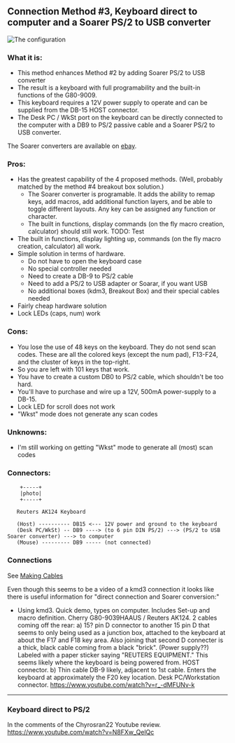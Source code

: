 ## Connection Method #3, Keyboard direct to computer and a Soarer PS/2 to USB converter

![The configuration](../master/images/Cherry%20G80-9009%20Direct+Soarer.png "Direct+Soarer connect diagram")

### What it is:

* This method enhances Method #2 by adding Soarer PS/2 to USB converter
* The result is a keyboard with full programability and the built-in functions of the G80-9009.
* This keyboard requires a 12V power supply to operate and can be supplied from
the DB-15 HOST connector.
* The Desk PC / WkSt port on the keyboard can be directly connected to the
computer with a DB9 to PS/2 passive cable and a Soarer PS/2 to USB converter.

The Soarer converters are available on 
[ebay](http://www.ebay.com/itm/NEW-PS-2-to-USB-Soarers-Converter-Adapter-Remapping-Macros-NKRO-Support-/282575686221).

### Pros:
* Has the greatest capability of the 4 proposed methods. (Well, probably matched
by the method #4 breakout box solution.)
    - The Soarer converter is programable. It adds the ability to remap keys,
    add macros, add additional function layers, and be able to toggle different
    layouts. Any key can be assigned any function or character.
    - The built in functions, display commands (on the fly macro creation,
    calculator) should still work. TODO: Test
* The built in functions, display lighting up, commands (on the fly macro creation,
calculator) all work. 
* Simple solution in terms of hardware. 
    - Do not have to open the keyboard case
    - No special controller needed
    - Need to create a DB-9 to PS/2 cable
    - Need to add a PS/2 to USB adapter or Soarar, if you want USB
    - No additional boxes (kdm3, Breakout Box) and their special cables needed
* Fairly cheap hardware solution
* Lock LEDs (caps, num) work

### Cons:

* You lose the use of 48 keys on the keyboard. They do not send scan
codes. These are all the colored keys (except the num pad), F13-F24, and the
cluster of keys in the top-right. 
* So you are left with 101 keys that work.
* You have to create a custom DB0 to PS/2 cable, which shouldn't be too hard.
* You'll have to purchase and wire up a 12V, 500mA power-supply to a DB-15.
* Lock LED for scroll does not work
* "Wkst" mode does not generate any scan codes

### Unknowns:

* I'm still working on getting "Wkst" mode to generate all (most) scan codes

### Connectors:

```
    +-----+
    |photo|
    +-----+
```
            
```
   Reuters AK124 Keyboard
   
   (Host) ---------- DB15 <--- 12V power and ground to the keyboard
   (Desk PC/WkSt) -- DB9 ----> (to 6 pin DIN PS/2) ---> (PS/2 to USB Soarer converter) ---> to computer
   (Mouse) --------- DB9 ----- (not connected)
```
### Connections

See [Making Cables](../master/making-cables.md "Cable making instructions")

Even though this seems to be a video of a kmd3 connection it looks like
there is useful information for "direct connection and Soarer conversion:"

* Using kmd3. Quick demo, types on computer. Includes Set-up and macro definition. 
Cherry G80-9039HAAUS / Reuters AK124. 2 cables coming off the rear: 
    a) 15? pin D connector to another 15 pin D that seems to only being used as
    a junction box, attached to the keyboard at about the F17 and F18 key area.
    Also joining that second D connecter is a thick, black cable coming from a
    black "brick". (Power supply??) Labeled with a paper sticker saying "REUTERS
    EQUIPMENT." This seems likely where the keyboard is being powered from.
    HOST connector.
    b) Thin cable DB-9 likely, adjacent to 1st cable. Enters the keyboard at approximately
    the F20 key location. Desk PC/Workstation connector.
    https://www.youtube.com/watch?v=r_-dMFUNv-k

---
### Keyboard direct to PS/2

In the comments of the Chyrosran22 Youtube review. https://www.youtube.com/watch?v=N8FXw_QelQc

